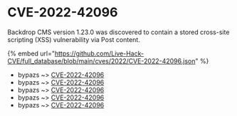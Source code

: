 # CVE-2022-42096

Backdrop CMS version 1.23.0 was discovered to contain a stored cross-site scripting (XSS) vulnerability via Post content.

{% embed url="https://github.com/Live-Hack-CVE/full_database/blob/main/cves/2022/CVE-2022-42096.json" %}


* bypazs ~> [CVE-2022-42096](https://www.alice-snow.ru/2022/database/cve-2022-42096/cve-2022-42096-bypazs)
* bypazs ~> [CVE-2022-42096](https://www.alice-snow.ru/2022/database/cve-2022-42096/cve-2022-42096-bypazs)
* bypazs ~> [CVE-2022-42096](https://www.alice-snow.ru/2022/database/cve-2022-42096/cve-2022-42096-bypazs)
* bypazs ~> [CVE-2022-42096](https://www.alice-snow.ru/2022/database/cve-2022-42096/cve-2022-42096-bypazs)
* bypazs ~> [CVE-2022-42096](https://www.alice-snow.ru/2022/database/cve-2022-42096/cve-2022-42096-bypazs)